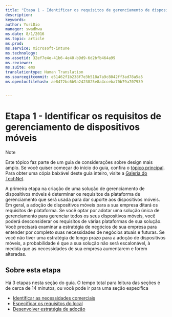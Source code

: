 ```yaml
---
title: "Etapa 1 - Identificar os requisitos de gerenciamento de dispositivos móveis"
description: 
keywords: 
author: YuriDio
manager: swadhwa
ms.date: 8/1/2016
ms.topic: article
ms.prod: 
ms.service: microsoft-intune
ms.technology: 
ms.assetid: 32ef7e4e-41b6-4e40-b9d9-6d2bfb464a99
ms.reviewer: 
ms.suite: ems
translationtype: Human Translation
ms.sourcegitcommit: e51462f1b238f7e3b518a7a9c8042ff3ad78a5a5
ms.openlocfilehash: ae8472bc6b9a2423825e8a4cceba70b79a707939


---
```


# Etapa 1 - Identificar os requisitos de gerenciamento de dispositivos móveis

>[!NOTE]
>Este tópico faz parte de um guia de considerações sobre design mais amplo. Se você quiser começar do início do guia, confira o [tópico principal](mdm-design-considerations-guide.md). Para obter uma cópia baixável deste guia inteiro, visite a [Galeria do TechNet](https://gallery.technet.microsoft.com/Mobile-Device-Management-7d401582).

A primeira etapa na criação de uma solução de gerenciamento de dispositivos móveis é determinar os requisitos da plataforma de gerenciamento que será usada para dar suporte aos dispositivos móveis. Em geral, a adoção de dispositivos móveis para a sua empresa ditará os requisitos de plataforma. Se você optar por adotar uma solução única de gerenciamento para gerenciar todos os seus dispositivos móveis, você poderá desconsiderar os requisitos de várias plataformas de sua solução. Você precisará examinar a estratégia de negócios de sua empresa para entender por completo suas necessidades de negócios atuais e futuras. Se você não tiver uma estratégia de longo prazo para a adoção de dispositivos móveis, a probabilidade é que a sua solução não será escalonável, à medida que as necessidades de sua empresa aumentarem e forem alteradas. 

## Sobre esta etapa

Há 3 etapas nesta seção do guia. O tempo total para leitura das seções é de cerca de 14 minutos, ou você pode ir para uma seção específica

- [Identificar as necessidades comerciais](mdm-identify-business-needs.md)
- [Especificar os requisitos do local](mdm-specify-mdm-location-requirements.md)
- [Desenvolver estratégia de adoção](mdm-develop-mdm-adoption-strategy.md)



<!--HONumber=Aug16_HO1-->


